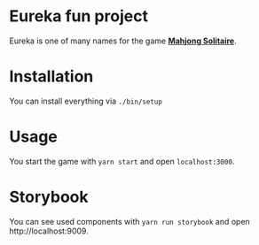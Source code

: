 # Eureka fun project

Eureka is one of many names for the game [**Mahjong Solitaire**](https://en.wikipedia.org/wiki/Mahjong_solitaire).

# Installation

You can install everything via `./bin/setup`

# Usage

You start the game with `yarn start` and open `localhost:3000`.

# Storybook

You can see used components with `yarn run storybook` and open http://localhost:9009.
